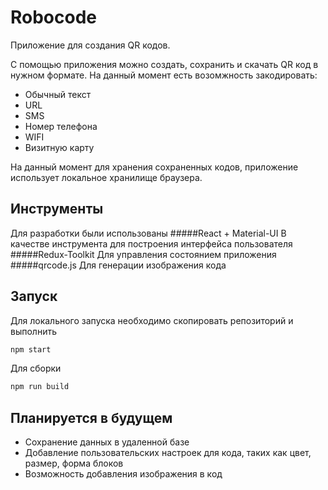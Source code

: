 # Robocode
Приложение для создания QR кодов.

С помощью приложения можно создать, сохранить и скачать QR код в нужном формате.
На данный момент есть возомжность закодировать:
- Обычный текст
- URL
- SMS
- Номер телефона
- WIFI
- Визитную карту

На данный момент для хранения сохраненных кодов, приложение использует локальное хранилище браузера.

## Инструменты
Для разработки были использованы
#####React + Material-UI
В качестве инструмента для построения интерфейса пользователя
#####Redux-Toolkit
Для управления состоянием приложения
#####qrcode.js
Для генерации изображения кода

## Запуск
Для локального запуска необходимо скопировать репозиторий и выполнить
```bash
npm start
```
Для сборки
```bash
npm run build
```
## Планируется в будущем
- Сохранение данных в удаленной базе
- Добавление пользовательских настроек для кода, таких как цвет, размер, форма блоков
- Возможность добавления изображения в код
